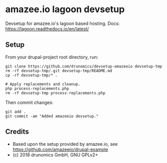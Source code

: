 # amazee.io lagoon devsetup

Devsetup for amazee.io's lagoon based hosting.
Docs: https://lagoon.readthedocs.io/en/latest/

## Setup

From your drupal-project root directory, run:

    git clone https://github.com/drunomics/devsetup-amazeeio devsetup-tmp
    rm -rf devsetup-tmp/.git devsetup-tmp/README.md
    cp -rf devsetup-tmp/* .
        
    # Apply replacements and cleanup.
    php process-replacements.php
    rm -rf devsetup-tmp process-replacements.php

Then commit changes:

    git add .
    git commit -am "Added amazeeio devsetup."

## Credits

* Based upon the setup provided by amazee.io, see 
  https://github.com/amazeeio/drupal-example
* (c) 2018 drunomics GmbH, GNU GPLv2+
